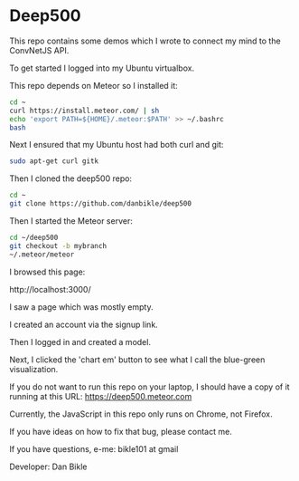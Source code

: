 # Deep500

This repo contains some demos which I wrote to connect my mind to the ConvNetJS API.

To get started I logged into my Ubuntu virtualbox.

This repo depends on Meteor so I installed it:

```bash
cd ~
curl https://install.meteor.com/ | sh
echo 'export PATH=${HOME}/.meteor:$PATH' >> ~/.bashrc
bash
```

Next I ensured that my Ubuntu host had both curl and git:

```bash
sudo apt-get curl gitk
```

Then I cloned the deep500 repo:

```bash
cd ~
git clone https://github.com/danbikle/deep500
```

Then I started the Meteor server:

```bash
cd ~/deep500
git checkout -b mybranch
~/.meteor/meteor
```
I  browsed this page:

http://localhost:3000/

I saw a page which was mostly empty.

I created an account via the signup link.

Then I logged in and created a model.

Next, I clicked the 'chart em' button to see what I call the blue-green visualization.

If you do not want to run this repo on your laptop,
I should have a copy of it running at this URL:
https://deep500.meteor.com

Currently, the JavaScript in this repo only runs on Chrome, not Firefox.

If you have ideas on how to fix that bug, please contact me.

If you have questions, e-me: bikle101 at gmail

Developer: Dan Bikle

